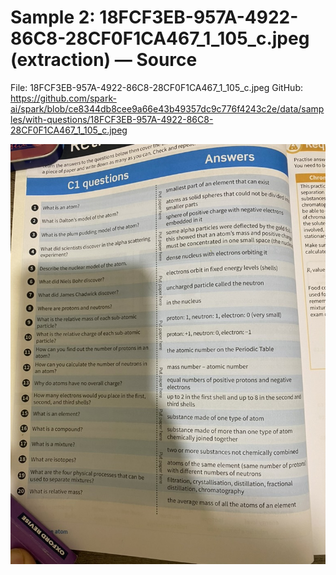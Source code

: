 # Sample 2: 18FCF3EB-957A-4922-86C8-28CF0F1CA467_1_105_c.jpeg (extraction) — Source

File: 18FCF3EB-957A-4922-86C8-28CF0F1CA467_1_105_c.jpeg
GitHub: https://github.com/spark-ai/spark/blob/ce8344db8cee9a66e43b49357dc9c776f4243c2e/data/samples/with-questions/18FCF3EB-957A-4922-86C8-28CF0F1CA467_1_105_c.jpeg

<img src="../../../../data/samples/with-questions/18FCF3EB-957A-4922-86C8-28CF0F1CA467_1_105_c.jpeg" alt="18FCF3EB-957A-4922-86C8-28CF0F1CA467_1_105_c.jpeg" width="1024">
